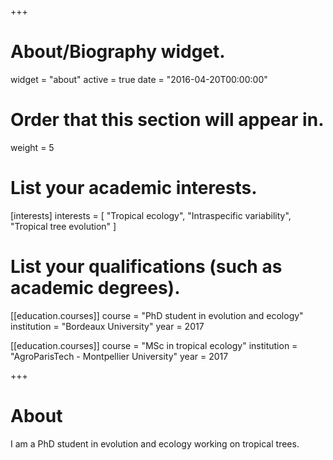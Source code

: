 +++
# About/Biography widget.
widget = "about"
active = true
date = "2016-04-20T00:00:00"

# Order that this section will appear in.
weight = 5

# List your academic interests.
[interests]
  interests = [
    "Tropical ecology",
    "Intraspecific variability",
    "Tropical tree evolution"
  ]

# List your qualifications (such as academic degrees).
[[education.courses]]
  course = "PhD student in evolution and ecology"
  institution = "Bordeaux University"
  year = 2017

[[education.courses]]
  course = "MSc in tropical ecology"
  institution = "AgroParisTech - Montpellier University"
  year = 2017
 
+++

# About

I am a PhD student in evolution and ecology working on tropical trees.
